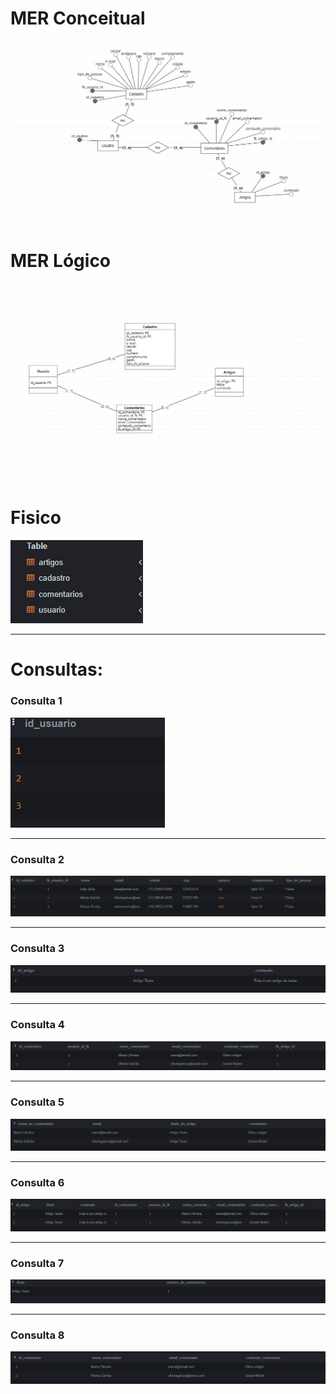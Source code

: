 # MER Conceitual
<img src="./Modelo-Entidade-Relacionamento-Conceitual.png">

# MER Lógico
<img src="./Modelo-Entidade-Relacionamento-Logico.png">

# Fisico
<img src="./tabelas-do-fisico.png">

----

# Consultas:
### Consulta 1
<img src="./consulta1.png">

----
### Consulta 2
<img src="./consulta2.png">

----
### Consulta 3
<img src="./consulta3.png">

----
### Consulta 4
<img src="./consulta4.png">

----
### Consulta 5
<img src="./consulta5.png">

----
### Consulta 6
<img src="./consulta6.png">

----
### Consulta 7
<img src="./consulta7.png">

----
### Consulta 8
<img src="./consulta8.png">